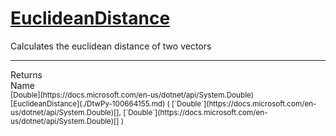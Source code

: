 # [EuclideanDistance](./DtwPy-100664155.md)

Calculates the euclidean distance of two vectors
<br>
<hr>
Returns<img width=550/>Name
<br>
<sub>[Double](https://docs.microsoft.com/en-us/dotnet/api/System.Double)</sub><img width=500/><sub>[EuclideanDistance](./DtwPy-100664155.md) ( [`Double`](https://docs.microsoft.com/en-us/dotnet/api/System.Double)[], [`Double`](https://docs.microsoft.com/en-us/dotnet/api/System.Double)[] )</sub><br>


